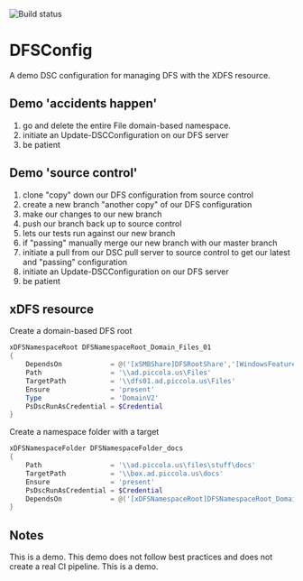 ![Build status](https://ci.appveyor.com/api/projects/status/go5gb3hsm8asca5r?svg=true&branch=master)
# DFSConfig

A demo DSC configuration for managing DFS with the XDFS resource. 

## Demo 'accidents happen'

1. go and delete the entire File domain-based namespace.
2. initiate an Update-DSCConfiguration on our DFS server
3. be patient

## Demo 'source control'

1. clone "copy" down our DFS configuration from source control
2. create a new branch "another copy" of our DFS configuration
3. make our changes to our new branch
4. push our branch back up to source control 
5. lets our tests run against our new branch
6. if "passing" manually merge our new branch with our master branch
7. initiate a pull from our DSC pull server to source control to get our latest and "passing" configuration
8. initiate an Update-DSCConfiguration on our DFS server
9. be patient

## xDFS resource

Create a domain-based DFS root
```powershell
xDFSNamespaceRoot DFSNamespaceRoot_Domain_Files_01
{
	DependsOn            = @('[xSMBShare]DFSRootShare','[WindowsFeature]DFSFileServices','[xDFSNamespaceServerConfiguration	DFSNamespaceConfig')
	Path                 = '\\ad.piccola.us\Files'
	TargetPath           = '\\dfs01.ad.piccola.us\Files'
	Ensure               = 'present'
	Type                 = 'DomainV2'
	PsDscRunAsCredential = $Credential
}
```

Create a namespace folder with a target
```powershell
xDFSNamespaceFolder DFSNamespaceFolder_docs
{
	Path                 = '\\ad.piccola.us\files\stuff\docs' 
	TargetPath           = '\\box.ad.piccola.us\docs'
	Ensure               = 'present'
	PsDscRunAsCredential = $Credential
	DependsOn            = @('[xDFSNamespaceRoot]DFSNamespaceRoot_Domain_Files_01','[xDFSNamespaceRoot]DFSNamespaceRoot_Domain_Files_02')
}
```

## Notes

This is a demo. This demo does not follow best practices and does not create a real CI pipeline. This is a demo.